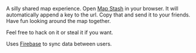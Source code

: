A silly shared map experience. Open [Map Stash](http://gpbmike.github.io/mapstash/) in your browser. It will automatically append a key to the url. Copy that and send it to your friends. Have fun looking around the map together.

Feel free to hack on it or steal it if you want.

Uses [Firebase](http://www.firebase.com) to sync data between users.
